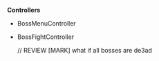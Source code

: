**Controllers**
* BossMenuController
* BossFightController




  // REVIEW [MARK] what if all bosses are de3ad